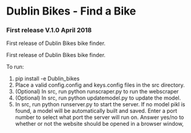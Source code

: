 # Dublin Bikes - Find a Bike

###  First release V.1.0 April 2018

First release of Dublin Bikes bike finder.

First release of Dublin Bikes bike finder.

To run:
1) pip install -e Dublin_bikes
2) Place a valid config.config and keys.config files in the src directory.
3) (Optional) In src, run python runscraper.py to run the webscraper
4) (Optional) In src, run python updatemodel.py to update the model.
5) In src, run python runserver.py to start the server. If no model pikl is found, a model will be automatically built and saved. Enter a port number to select what port the server will run on. Answer yes/no to whether or not the website should be opened in a browser window,
